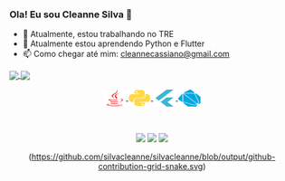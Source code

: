 ### Ola! Eu sou Cleanne Silva 👋



- 🔭 Atualmente, estou trabalhando no TRE
- 🌱 Atualmente estou aprendendo Python e Flutter 
- 📫 Como chegar até mim: cleannecassiano@gmail.com


<div>
  <a href="https://github.com/silvacleanne">
  <img height="180em" align="center" src="https://github-readme-stats.vercel.app/api?username=silvacleanne&show_icons=true&theme=great-gatsby&include_all_commits=true&count_private=true"/>
  <img height="150em" align="center" src="https://github-readme-stats.vercel.app/api/top-langs/?username=silvacleanne&layout=compact&langs_count=7&theme=great-gatsby"/>
  
</div>
  
<div  align="center"> 
 <div style="display: inline_block"><br>
  <img align="center" alt="Cleanne-Js" height="30" width="40" src="https://raw.githubusercontent.com/devicons/devicon/master/icons/java/java-plain.svg">
  <img align="center" alt="Cleanne-Js" height="30" width="40" src="https://raw.githubusercontent.com/devicons/devicon/master/icons/python/python-plain.svg">
  <img align="center" alt="Cleanne-Js" height="30" width="40" src="https://raw.githubusercontent.com/devicons/devicon/master/icons/flutter/flutter-plain.svg">
  <img align="center" alt="Cleanne-Js" height="30" width="40" src="https://raw.githubusercontent.com/devicons/devicon/master/icons/dart/dart-plain.svg">
</div><br>
  
  ##
  
<div> 
  <a href="https://instagram.com/silvacleanne" target="_blank"><img src="https://img.shields.io/badge/-Instagram-%23E4405F?style=for-the-badge&logo=instagram&logoColor=white" target="_blank"></a>
  <a href = "mailto:cleannecassianoi@gmail.com"><img src="https://img.shields.io/badge/-Gmail-%23333?style=for-the-badge&logo=gmail&logoColor=white" target="_blank"></a>
  <a href="https://www.linkedin.com/in/linkedin.com/in/cleanne-silva-74a3121b3" target="_blank"><img src="https://img.shields.io/badge/-LinkedIn-%230077B5?style=for-the-badge&logo=linkedin&logoColor=white" target="_blank"></a>
</div>
  
<div align="center">
  
  (https://github.com/silvacleanne/silvacleanne/blob/output/github-contribution-grid-snake.svg)
  
</div>
  

  
